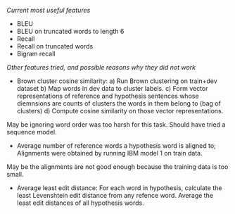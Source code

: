 *Current most useful features*

* BLEU
* BLEU on truncated words to length 6
* Recall
* Recall on truncated words
* Bigram recall

*Other features tried, and possible reasons why they did not work*

* Brown cluster cosine similarity:  a) Run Brown clustering on train+dev dataset b) Map words in dev data to cluster labels. c) Form vector representations of reference and hypothesis sentences whose diemnsions are counts of clusters the words in them belong to (bag of clusters) d) Compute cosine similarity on those vector representations.

May be ignoring word order was too harsh for this task.  Should have tried a sequence model.

*  Average number of reference words a hypothesis word is aligned to; Alignments were obtained by running IBM model 1 on train data.

May be the alignments are not good enough because the training data is too small.

* Average least edit distance: For each word in hypothesis, calculate the least Levenshtein edit distance from any refence word.  Average the least edit distances of all hypothesis words.
